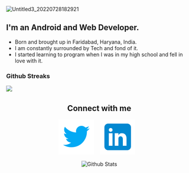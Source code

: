 
![Untitled3_20220728182921](https://user-images.githubusercontent.com/81747739/181511373-f8d5d055-c49e-4108-8a59-e1cc787ec457.png)


## I'm an Android  and Web Developer.
 - Born and brought up in Faridabad, Haryana, India. 
 - I am constantly surrounded by Tech and fond of it. 
 - I started learning to program when I was in my high school and fell in love with it.





### Github Streaks
<img src="https://github-readme-streak-stats.herokuapp.com/?user=ShouryaTyagi042&theme=dark" width="48%">

<div align='center'>
  
Connect with me
---
[![website](./img/icons8-twitter.svg)](https://twitter.com/ShouryaTyagi14)
&nbsp;&nbsp;
[![website](./img/icons8-linkedin.svg)](https://www.linkedin.com/in/shourya-tyagi-2b79a5194/)
&nbsp;&nbsp;

</div>

<p align="center">
        <img src="https://raw.githubusercontent.com/mr-prometheus/README.md/main/svg/Bottom.svg" alt="Github Stats" />
</p>



<!---
ShouryaTyagi042/ShouryaTyagi042 is a ✨ special ✨ repository because its `README.md` (this file) appears on your GitHub profile.
You can click the Preview link to take a look at your changes.
--->

